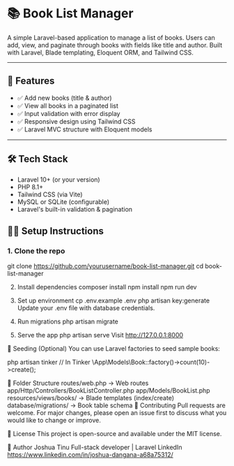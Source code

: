 # 📚 Book List Manager

A simple Laravel-based application to manage a list of books. Users can add, view, and paginate through books with fields like title and author. Built with Laravel, Blade templating, Eloquent ORM, and Tailwind CSS.

---

## 🚀 Features

- ✅ Add new books (title & author)
- ✅ View all books in a paginated list
- ✅ Input validation with error display
- ✅ Responsive design using Tailwind CSS
- ✅ Laravel MVC structure with Eloquent models

---

## 🛠️ Tech Stack

- Laravel 10+ (or your version)
- PHP 8.1+
- Tailwind CSS (via Vite)
- MySQL or SQLite (configurable)
- Laravel's built-in validation & pagination


## 🧑‍💻 Setup Instructions

### 1. Clone the repo
git clone https://github.com/yourusername/book-list-manager.git
cd book-list-manager

2. Install dependencies
composer install
npm install
npm run dev

4. Set up environment
cp .env.example .env
php artisan key:generate
Update your .env file with database credentials.

5. Run migrations
php artisan migrate

7. Serve the app
php artisan serve
Visit http://127.0.0.1:8000

🧪 Seeding (Optional)
You can use Laravel factories to seed sample books:

php artisan tinker
// In Tinker
\App\Models\Book::factory()->count(10)->create();

📁 Folder Structure
routes/web.php              → Web routes
app/Http/Controllers/BookListController.php
app/Models/BookList.php
resources/views/books/      → Blade templates (index/create)
database/migrations/        → Book table schema
🙌 Contributing
Pull requests are welcome. For major changes, please open an issue first to discuss what you would like to change or improve.

📄 License
This project is open-source and available under the MIT license.

👤 Author
Joshua Tinu
Full-stack developer | Laravel
LinkedIn https://www.linkedin.com/in/joshua-dangana-a68a75312/
